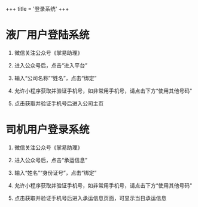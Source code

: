 +++
title = '登录系统'
+++

# 液厂用户登陆系统

1. 微信关注公众号《掌易助理》

2. 进入公众号后，点击“进入平台”

3. 输入“公司名称”“姓名”，点击“绑定”

4. 允许小程序获取并验证手机号，如非常用手机号，请点击下方“使用其他号码“

5. 点击获取并验证手机号后进入公司主页

# 司机用户登录系统

1. 微信关注公众号《掌易助理》

2. 进入公众号后，点击“承运信息”

3. 输入“姓名”“身份证号”，点击“绑定”

4. 允许小程序获取并验证手机号，如非常用手机号，请点击下方“使用其他号码“

5. 点击获取并验证手机号后进入承运信息页面，可显示当日承运信息